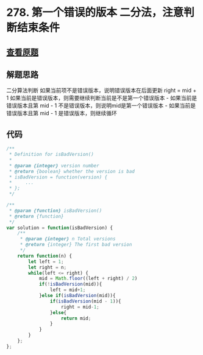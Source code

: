 # 278. 第一个错误的版本  二分法，注意判断结束条件
## [查看原题](https://leetcode-cn.com/problems/first-bad-version/)
## 解题思路
二分算法判断
如果当前项不是错误版本，说明错误版本在后面更新 right = mid + 1
如果当前是错误版本，则需要继续判断当前是不是第一个错误版本
    - 如果当前是错误版本且第 mid - 1 不是错误版本，则说明mid是第一个错误版本
    - 如果当前是错误版本且第 mid - 1 是错误版本，则继续循环

## 代码

```javascript
/**
 * Definition for isBadVersion()
 * 
 * @param {integer} version number
 * @return {boolean} whether the version is bad
 * isBadVersion = function(version) {
 *     ...
 * };
 */

/**
 * @param {function} isBadVersion()
 * @return {function}
 */
var solution = function(isBadVersion) {
    /**
     * @param {integer} n Total versions
     * @return {integer} The first bad version
     */
    return function(n) {
        let left = 1;
        let right = n;
        while(left <= right) {
            mid = Math.floor((left + right) / 2)
            if(!isBadVersion(mid)){
                left = mid+1;
            }else if(isBadVersion(mid)){
                if(isBadVersion(mid - 1)){
                    right = mid-1;
                }else{
                    return mid;
                }
            }
        }
    };
};
```